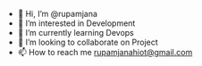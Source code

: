 - 👋 Hi, I’m @rupamjana
- 👀 I’m interested in Development
- 🌱 I’m currently learning Devops
- 💞️ I’m looking to collaborate on Project
- 📫 How to reach me rupamjanahiot@gmail.com

<!---
rupamjanatechstax/rupamjanatechstax is a ✨ special ✨ repository because its `README.md` (this file) appears on your GitHub profile.
You can click the Preview link to take a look at your changes.
--->
